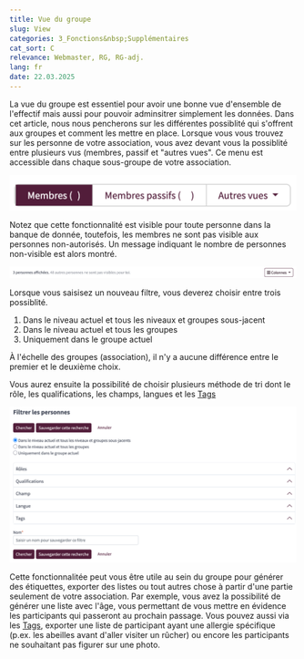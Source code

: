 ```yaml
---
title: Vue du groupe
slug: View
categories: 3_Fonctions&nbsp;Supplémentaires
cat_sort: C
relevance: Webmaster, RG, RG-adj.
lang: fr
date: 22.03.2025
---
```


La vue du groupe est essentiel pour avoir une bonne vue d'ensemble de l'effectif mais aussi pour pouvoir adminsitrer simplement les données. Dans cet article, nous nous pencherons sur les différentes possiblité qui s'offrent aux groupes et comment les mettre en place.
Lorsque vous vous trouvez sur les personne de votre association, vous avez devant vous la possiblité entre plusieurs vus (membres, passif et "autres vues". Ce menu est accessible dans chaque sous-groupe de votre association.

<img src="/images/documentation/vues.png"/>

Notez que cette fonctionnalité est visible pour toute personne dans la banque de donnée, toutefois, les membres ne sont pas visible aux personnes non-autorisés. Un message indiquant le nombre de personnes non-visible est alors montré.

<img src="/images/documentation/vue_externe.png"/>

Lorsque vous saisisez un nouveau filtre, vous deverez choisir entre trois possiblité.
1. Dans le niveau actuel et tous les niveaux et groupes sous-jacent
2. Dans le niveau actuel et tous les groupes
3. Uniquement dans le groupe actuel

À l'échelle des groupes (association), il n'y a aucune différence entre le premier et le deuxième choix.

Vous aurez ensuite la possibilité de choisir plusieurs méthode de tri dont le rôle, les qualifications, les champs, langues et les [Tags](https://docu.scout.ch/fr/documentation/tags-howto)

<img src="/images/documentation/vue_menu.png"/>

Cette fonctionnalitée peut vous être utile au sein du groupe pour générer des étiquettes, exporter des listes ou tout autres chose à partir d'une partie seulement de votre association. Par exemple, vous avez la possibilité de générer une liste avec l'âge, vous permettant de vous mettre en évidence les participants qui passeront au prochain passage.
Vous pouvez aussi via les [Tags](https://docu.scout.ch/fr/documentation/tags-howto), exporter une liste de participant ayant une allergie spécifique (p.ex. les abeilles avant d'aller visiter un rûcher) ou encore les participants ne souhaitant pas figurer sur une photo.
